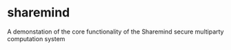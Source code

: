 # sharemind
A demonstation of the core functionality of the Sharemind secure multiparty computation system
